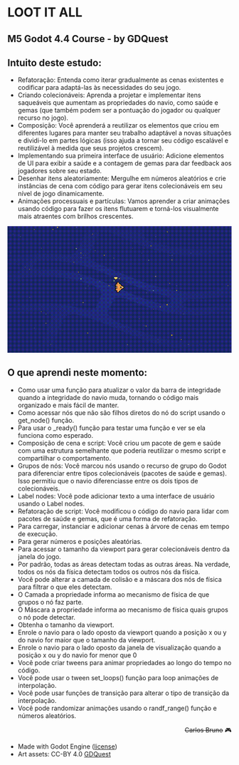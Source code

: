 # LOOT IT ALL

## M5 Godot 4.4 Course - by GDQuest

## Intuito deste estudo:
- Refatoração: Entenda como iterar gradualmente as cenas existentes e codificar para adaptá-las às necessidades do seu jogo.
- Criando colecionáveis: Aprenda a projetar e implementar itens saqueáveis que aumentam as propriedades do navio, como saúde e gemas (que também podem ser a pontuação do jogador ou qualquer recurso no jogo).
- Composição: Você aprenderá a reutilizar os elementos que criou em diferentes lugares para manter seu trabalho adaptável a novas situações e dividi-lo em partes lógicas (isso ajuda a tornar seu código escalável e reutilizável à medida que seus projetos crescem).
- Implementando sua primeira interface de usuário: Adicione elementos de UI para exibir a saúde e a contagem de gemas para dar feedback aos jogadores sobre seu estado.
- Desenhar itens aleatoriamente: Mergulhe em números aleatórios e crie instâncias de cena com código para gerar itens colecionáveis em seu nível de jogo dinamicamente.
- Animações processuais e partículas: Vamos aprender a criar animações usando código para fazer os itens flutuarem e torná-los visualmente mais atraentes com brilhos crescentes.


<img src="https://github.com/carlosbruno82/LOOT_IT_ALL/blob/main/github/loot_it_all_03_spawning_collectibles.gif">

## O que aprendi neste momento:
- Como usar uma função para atualizar o valor da barra de integridade quando a integridade do navio muda, tornando o código mais organizado e mais fácil de manter.
- Como acessar nós que não são filhos diretos do nó do script usando o get_node() função.
- Para usar o _ready() função para testar uma função e ver se ela funciona como esperado.
- Composição de cena e script: Você criou um pacote de gem e saúde com uma estrutura semelhante que poderia reutilizar o mesmo script e compartilhar o comportamento.
- Grupos de nós: Você marcou nós usando o recurso de grupo do Godot para diferenciar entre tipos colecionáveis (pacotes de saúde e gemas). Isso permitiu que o navio diferenciasse entre os dois tipos de colecionáveis.
- Label nodes: Você pode adicionar texto a uma interface de usuário usando o Label nodes.
- Refatoração de script: Você modificou o código do navio para lidar com pacotes de saúde e gemas, que é uma forma de refatoração.
- Para carregar, instanciar e adicionar cenas à árvore de cenas em tempo de execução.
- Para gerar números e posições aleatórias.
- Para acessar o tamanho da viewport para gerar colecionáveis dentro da janela do jogo.
- Por padrão, todas as áreas detectam todas as outras áreas. Na verdade, todos os nós da física detectam todos os outros nós da física.
- Você pode alterar a camada de colisão e a máscara dos nós de física para filtrar o que eles detectam.
- O Camada a propriedade informa ao mecanismo de física de que grupos o nó faz parte.
- O Máscara a propriedade informa ao mecanismo de física quais grupos o nó pode detectar.
- Obtenha o tamanho da viewport.
- Enrole o navio para o lado oposto da viewport quando a posição x ou y do navio for maior que o tamanho da viewport.
- Enrole o navio para o lado oposto da janela de visualização quando a posição x ou y do navio for menor que 0
- Você pode criar tweens para animar propriedades ao longo do tempo no código.
- Você pode usar o tween set_loops() função para loop animações de interpolação.
- Você pode usar funções de transição para alterar o tipo de transição da interpolação.
- Você pode randomizar animações usando o randf_range() função e números aleatórios.



<div style="text-align: right">

~~Carlos Bruno~~ 🎮

</div>

- Made with Godot Engine ([license](https://godotengine.org/license/))
- Art assets: CC-BY 4.0 [GDQuest](https://www.gdquest.com/)








